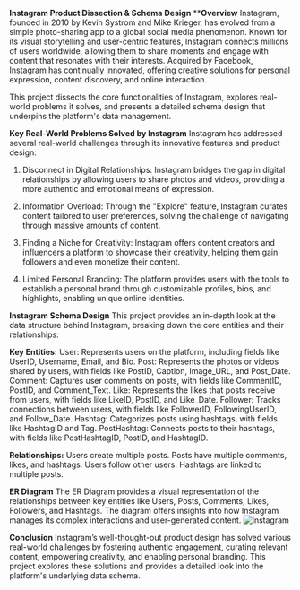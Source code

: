 **Instagram Product Dissection & Schema Design**
****Overview**
Instagram, founded in 2010 by Kevin Systrom and Mike Krieger, has evolved from a simple photo-sharing app to a global social media phenomenon. Known for its visual storytelling and user-centric features, Instagram connects millions of users worldwide, allowing them to share moments and engage with content that resonates with their interests. Acquired by Facebook, Instagram has continually innovated, offering creative solutions for personal expression, content discovery, and online interaction.

This project dissects the core functionalities of Instagram, explores real-world problems it solves, and presents a detailed schema design that underpins the platform's data management.

**Key Real-World Problems Solved by Instagram**
Instagram has addressed several real-world challenges through its innovative features and product design:

1. Disconnect in Digital Relationships: Instagram bridges the gap in digital relationships by allowing users to share photos and videos, providing a more authentic and emotional means of expression.

2. Information Overload: Through the "Explore" feature, Instagram curates content tailored to user preferences, solving the challenge of navigating through massive amounts of content.

3. Finding a Niche for Creativity: Instagram offers content creators and influencers a platform to showcase their creativity, helping them gain followers and even monetize their content.

4. Limited Personal Branding: The platform provides users with the tools to establish a personal brand through customizable profiles, bios, and highlights, enabling unique online identities.

**Instagram Schema Design**
This project provides an in-depth look at the data structure behind Instagram, breaking down the core entities and their relationships:

**Key Entities:**
User: Represents users on the platform, including fields like UserID, Username, Email, and Bio.
Post: Represents the photos or videos shared by users, with fields like PostID, Caption, Image_URL, and Post_Date.
Comment: Captures user comments on posts, with fields like CommentID, PostID, and Comment_Text.
Like: Represents the likes that posts receive from users, with fields like LikeID, PostID, and Like_Date.
Follower: Tracks connections between users, with fields like FollowerID, FollowingUserID, and Follow_Date.
Hashtag: Categorizes posts using hashtags, with fields like HashtagID and Tag.
PostHashtag: Connects posts to their hashtags, with fields like PostHashtagID, PostID, and HashtagID.

**Relationships:**
Users create multiple posts.
Posts have multiple comments, likes, and hashtags.
Users follow other users.
Hashtags are linked to multiple posts.

**ER Diagram**
The ER Diagram provides a visual representation of the relationships between key entities like Users, Posts, Comments, Likes, Followers, and Hashtags. The diagram offers insights into how Instagram manages its complex interactions and user-generated content.
![instagram](https://github.com/user-attachments/assets/b846cdec-cb96-437f-b5e6-9ad4b3e33a3a)


**Conclusion**
Instagram’s well-thought-out product design has solved various real-world challenges by fostering authentic engagement, curating relevant content, empowering creativity, and enabling personal branding. This project explores these solutions and provides a detailed look into the platform's underlying data schema.

